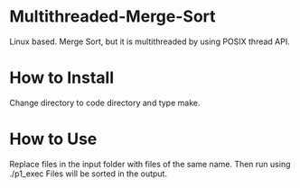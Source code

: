 # Multithreaded-Merge-Sort

Linux based.
Merge Sort, but it is multithreaded by using POSIX thread API.

# How to Install

Change directory to code directory and type make.

# How to Use

Replace files in the input folder with files of the same name. 
Then run using ./p1_exec
Files will be sorted in the output.
